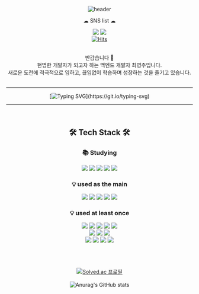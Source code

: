 <!--
**ysy56/ysy56** is a ✨ _special_ ✨ repository because its `README.md` (this file) appears on your GitHub profile.

Here are some ideas to get you started:

- 🔭 I’m currently working on ...
- 🌱 I’m currently learning ...
- 👯 I’m looking to collaborate on ...
- 🤔 I’m looking for help with ...
- 💬 Ask me about ...
- 📫 How to reach me: ...
- 😄 Pronouns: ...
- ⚡ Fun fact: ...
-->
<div align="center">
  
  ![header](https://capsule-render.vercel.app/api?type=waving&height=250&color=gradient&text=Wellcome&desc=ysy56's%20Github%20Profile&fontAlignY=35&descAlignY=48&descAlign=60)

☁ SNS list ☁  
  
<a href="https://www.instagram.com/"><img src="https://img.shields.io/badge/Instagram-fd1d1d?style=flat-square&logo=Instagram&logoColor=white"/></a>
<a href="https://moonnight0.tistory.com/"><img src="https://img.shields.io/badge/Tistory-000000?style=flat-square&logo=Tistory&logoColor=white"/></a>  
[![Hits](https://hits.seeyoufarm.com/api/count/incr/badge.svg?url=https%3A%2F%2Fgithub.com%2Fysy56&count_bg=%23ADD391&title_bg=%2339AA23&icon=&icon_color=%23E7E7E7&title=hits&edge_flat=false)](https://hits.seeyoufarm.com)  
<br>
  
반갑습니다 👐  
현명한 개발자가 되고자 하는 백엔드 개발자 최영주입니다.  
새로운 도전에 적극적으로 임하고, 끊임없이 학습하며 성장하는 것을 즐기고 있습니다.  
<br>

  ---
  
  [![Typing SVG](https://readme-typing-svg.demolab.com?font=Fira+Code&pause=1000&color=FFFFFF&background=000000&center=true&vCenter=true&multiline=true&random=false&width=800&height=70&lines=%EC%95%88%EB%85%95+%EC%84%B8%EA%B3%84!;%EB%82%98%EC%97%90%EA%B2%8C+%ED%94%84%EB%A1%9C%EA%B7%B8%EB%9E%98%EB%B0%8D+%EC%84%B8%EC%83%81%EC%9D%84+%EB%B3%B4%EC%97%AC%EC%A4%98%EC%84%9C+%EA%B3%A0%EB%A7%88%EC%9B%8C.)](https://git.io/typing-svg)
  
  ---
</div>

<div align="center">
  <br>
  
  ## 🛠 Tech Stack 🛠
    
  ### 📚 Studying
  <img src="https://img.shields.io/badge/java-DF0522?style=for-the-badge&logo=java">
  <img src="https://img.shields.io/badge/spring-6DB33F?style=for-the-badge&logo=spring&logoColor=white">
  <img src="https://img.shields.io/badge/aws-232F3E?style=for-the-badge&logo=amazonaws&logoColor=white">
  <img src="https://img.shields.io/badge/kubernetes-326CE5?style=for-the-badge&logo=kubernetes&logoColor=white">
  <img src="https://img.shields.io/badge/docker-2496ED?style=for-the-badge&logo=docker&logoColor=white">
    
  ### 💡 used as the main
  <img src="https://img.shields.io/badge/intellij-000000?style=for-the-badge&logo=intellijidea&logoColor=white">
  <img src="https://img.shields.io/badge/java-DF0522?style=for-the-badge&logo=java">
  <img src="https://img.shields.io/badge/spring-6DB33F?style=for-the-badge&logo=spring&logoColor=white">
  <img src="https://img.shields.io/badge/springboot-6DB33F?style=for-the-badge&logo=springboot&logoColor=white">
  <img src="https://img.shields.io/badge/mysql-4479A1?style=for-the-badge&logo=mysql&logoColor=white">
    
  ### 💡 used at least once
  <img src="https://img.shields.io/badge/vsc-007ACC?style=for-the-badge&logo=visualstudiocode&logoColor=white">
  <img src="https://img.shields.io/badge/colab-F9AB00?style=for-the-badge&logo=googlecolab&logoColor=white">
  <img src="https://img.shields.io/badge/ubuntu-E95420?style=for-the-badge&logo=ubuntu&logoColor=white">
  <img src="https://img.shields.io/badge/linux-FCC624?style=for-the-badge&logo=linux&logoColor=white">
  <img src="https://img.shields.io/badge/androidstudio-3DDC84?style=for-the-badge&logo=androidstudio&logoColor=white">
  <br>
  <img src="https://img.shields.io/badge/figma-F24E1E?style=for-the-badge&logo=figma&logoColor=white">
  <img src="https://img.shields.io/badge/flutter-02569B?style=for-the-badge&logo=flutter&logoColor=white">
  <img src="https://img.shields.io/badge/node.js-339933?style=for-the-badge&logo=node.js&logoColor=white">
  <br>
  <img src="https://img.shields.io/badge/c-A8B9CC?style=for-the-badge&logo=c&logoColor=white">
  <img src="https://img.shields.io/badge/c++-00599C?style=for-the-badge&logo=cplusplus&logoColor=white">
  <img src="https://img.shields.io/badge/javascript-F7DF1E?style=for-the-badge&logo=javascript&logoColor=white">
  <img src="https://img.shields.io/badge/python-3776AB?style=for-the-badge&logo=python&logoColor=white">  
  <br>  
  <br>
  <br>  
  <br>
  
  [![Solved.ac 프로필](http://mazassumnida.wtf/api/v2/generate_badge?boj=ysy561356)](https://solved.ac/ysy561356/)  
  <br>
  ![Anurag's GitHub stats](https://github-readme-stats.vercel.app/api?username=ysy56&show_icons=true&theme=radical)  
</div>
